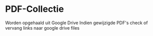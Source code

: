 # PDF-Collectie
Worden opgehaald uit Google Drive
Indien gewijzigde PDF's check of vervang links naar google drive files
